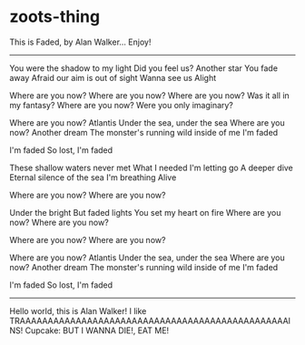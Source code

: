 # zoots-thing
This is Faded, by Alan Walker... Enjoy!
_________________________________________________________
You were the shadow to my light
Did you feel us?
Another star
You fade away
Afraid our aim is out of sight
Wanna see us
Alight

Where are you now?
Where are you now?
Where are you now?
Was it all in my fantasy?
Where are you now?
Were you only imaginary?

Where are you now?
Atlantis
Under the sea, under the sea
Where are you now?
Another dream
The monster's running wild inside of me
I'm faded

I'm faded
So lost, I'm faded

These shallow waters never met
What I needed
I'm letting go
A deeper dive
Eternal silence of the sea
I'm breathing
Alive

Where are you now?
Where are you now?

Under the bright
But faded lights
You set my heart on fire
Where are you now?
Where are you now?

Where are you now?
Where are you now?

Where are you now?
Atlantis
Under the sea, under the sea
Where are you now?
Another dream
The monster's running wild inside of me
I'm faded

I'm faded
So lost, I'm faded
_________________________________________________________

Hello world, this is Alan Walker!
I like TRAAAAAAAAAAAAAAAAAAAAAAAAAAAAAAAAAAAAAAAAAAAAAAAAINS!
Cupcake: BUT I WANNA DIE!, EAT ME!